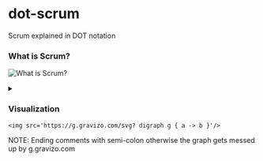 # dot-scrum
Scrum explained in DOT notation

### What is Scrum?

![What is Scrum?](https://g.gravizo.com/source/custom_mark?https%3A%2F%2Fraw.githubusercontent.com%2Fbkarrlander%2Fdot-scrum%2Fmaster%2FREADME.md)
<details> 
<summary></summary>
custom_mark
    digraph what_is_scrum {
    
        node [shape=box];

        scrum -> process_framework [label="is a"];
        custom_processes_and_techniques -> process_framework [label="can fit within"];

        scrum -> mgmt_of_complex_work [label="helps"];
        scrum -> efficacy [label="makes\nclear"];

        scrum -> iterative_approach [label="employs an"];
        iterative_approach -> predictability [label="optimizes"]; 
        iterative_approach -> risk [label="minimizes"]; 
        iterative_approach -> feedback [label="maximizes\nopportunity\nfor"]; 

        scrum -> empirical [label="founded on\ntheory of"];
        empirical -> pillars [label="upheld by"];
        pillars -> transparency;
        pillars -> inspection;
        pillars -> adaption;
        pillars -> scrum_values [label="come to\nlife by"];
        scrum_team -> scrum_values [label="lives by"];

        // node labels;
        scrum [label="Scrum"]
        scrum_team [label="Scrum Teams"];
        scrum_values [label="Scrum Values"];
        process_framework [label="process framework"];
        pillars [label="3 pillars of Scrum"];
        empirical [label="empirical \nprocess control"];
        custom_processes_and_techniques [label="custom processes \n& techniques"];
        efficacy [label="efficacy of employed\nmanagement & techniques"];
        mgmt_of_complex_work [label="management of \ncomplex work"];
        iterative_approach [label="iterative & incremental\napproach"];
        
        // layout;
        { rank=same; scrum process_framework }
        { rank=same; pillars scrum_values }
    }
custom_mark
</details>

### Visualization
```<img src='https://g.gravizo.com/svg? digraph g { a -> b }'/>```

NOTE: Ending comments with semi-colon otherwise the graph gets messed up by g.gravizo.com
